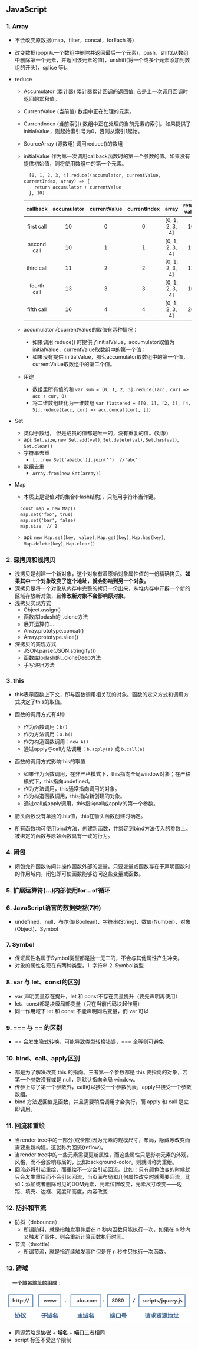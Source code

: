 ## JavaScript

### 1. Array
* 不会改变原数据(map，filter，concat，forEach 等)
* 改变数据(pop(从一个数组中删除并返回最后一个元素)，push，shift(从数组中删除第一个元素，并返回该元素的值)，unshift(将一个或多个元素添加到数组的开头)，splice 等)。

* reduce
    * Accumulator (累计器) 累计器累计回调的返回值; 它是上一次调用回调时返回的累积值。
    * CurrentValue (当前值) 数组中正在处理的元素。
    * CurrentIndex (当前索引) 数组中正在处理的当前元素的索引。如果提供了initialValue，则起始索引号为0，否则从索引1起始。
    * SourceArray (源数组) 调用reduce()的数组
    * initialValue 作为第一次调用callback函数时的第一个参数的值。如果没有提供初始值，则将使用数组中的第一个元素。

      ```
        [0, 1, 2, 3, 4].reduce((accumulator, currentValue, currentIndex, array) => {
          return accumulator + currentValue
        }, 10)
      ```
    
      | callback | accumulator | currentValue | currentIndex | array | return value |
      | :--:|:--:|:--:|:--:|:--:|:--:|
      | first call | 10 | 0 | 0 | [0, 1, 2, 3, 4] | 10 |
      | second call | 10 | 1 | 1 | [0, 1, 2, 3, 4] | 11 |
      | third call | 11 | 2 | 2 | [0, 1, 2, 3, 4] | 13 |
      | fourth call | 13 | 3 | 3 | [0, 1, 2, 3, 4] | 16 |
      | fifth call | 16 | 4 | 4 | [0, 1, 2, 3, 4] | 20 |
  
    * accumulator 和currentValue的取值有两种情况：
      * 如果调用 reduce() 时提供了initialValue，accumulator取值为initialValue，currentValue取数组中的第一个值； 
      * 如果没有提供 initialValue，那么accumulator取数组中的第一个值，currentValue取数组中的第二个值。
    * 用途
      * 数组里所有值的和
      `var sum = [0, 1, 2, 3].reduce((acc, cur) => acc + cur, 0)`
      * 将二维数组转化为一维数组
      `var flattened = [[0, 1], [2, 3], [4, 5]].reduce((acc, cur) => acc.concat(cur), [])`
  
* Set
  * 类似于数组， 但是成员的值都是唯一的，没有重复的值。(对象)
  * api: `Set.size`, `new Set.add(val)`, `Set.delete(val)`, `Set.has(val)`, `Set.clear()`
  * 字符串去重
    * `[...new Set('ababbc')].join('')  //'abc'`
  * 数组去重
    * `Array.from(new Set(array))`
    
* Map
  * 本质上是键值对的集合(Hash结构)，只能用字符串当作键。
  ```
    const map = new Map()
    map.set('foo', true)
    map.set('bar', false)
    map.size  // 2
  ```
  * api: `new Map.set(key, value)`, `Map.get(key)`, `Map.has(key)`, `Map.delete(key)`, `Map.clear()`

### 2. 深拷贝和浅拷贝
* 浅拷贝是创建一个新对象，这个对象有着原始对象属性值的一份精确拷贝。**如果其中一个对象改变了这个地址，就会影响到另一个对象。**
* 深拷贝是将一个对象从内存中完整的拷贝一份出来，从堆内存中开辟一个新的区域存放新对象，且**修改新对象不会影响原对象**。
* 浅拷贝实现方式
  * Object.assign()
  * 函数库lodash的_.clone方法
  * 展开运算符...
  * Array.prototype.concat()
  * Array.prototype.slice()
* 深拷贝的实现方式
  * JSON.parse(JSON.stringify())
  * 函数库lodash的_.cloneDeep方法
  * 手写递归方法

### 3. this
* this表示函数上下文，即与函数调用相关联的对象。函数的定义方式和调用方式决定了this的取值。
* 函数的调用方式有4种
  * 作为函数调用：`b()`
  * 作为方法调用：`a.b()`
  * 作为构造函数调用：`new A()`
  * 通过apply与call方法调用：`b.apply(a)` 或 `b.call(a)`

* 函数的调用方式影响this的取值
  * 如果作为函数调用，在非严格模式下，this指向全局window对象；在严格模式下，this指向undefined。
  * 作为方法调用，this通常指向调用的对象。
  * 作为构造函数调用，this指向新创建的对象。
  * 通过call或apply调用，this指向call或apply的第一个参数。
  
* 箭头函数没有单独的this值，this在箭头函数创建时确定。
* 所有函数均可使用bind方法，创建新函数，并绑定到bind方法传入的参数上。被绑定的函数与原始函数具有一致的行为。

### 4. 闭包
* 闭包允许函数访问并操作函数外部的变量。只要变量或函数存在于声明函数时的作用域内，闭包即可使函数能够访问这些变量或函数。

### 5. 扩展运算符(...)内部使用for...of循环

### 6. JavaScript语言的数据类型(7种)
* undefined、null、布尔值(Boolean)、字符串(String)、数值(Number)、对象(Object)、Symbol

### 7. Symbol
* 保证属性名属于Symbol类型都是独一无二的，不会与其他属性产生冲突。
* 对象的属性名现在有两种类型，1. 字符串   2. Symbol类型

### 8. var 与 let、const的区别
* var 声明变量存在提升，let 和 const不存在变量提升（要先声明再使用）
* let、const都是块级局部变量（只在当前代码块起作用）
* 同一作用域下 let 和 const 不能声明同名变量，而 var 可以

### 9. === 与 == 的区别
* == 会发生隐式转换，可能导致类型转换错误，=== 全等则可避免

### 10. bind、call、apply区别
* 都是为了解决改变 this 的指向。三者第一个参数都是 this 要指向的对象，若第一个参数没有或是 null，则默认指向全局 window。
* 传参上除了第一个参数外，call可以接受一个参数列表，apply只接受一个参数数组。
* bind 方法返回值是函数，并且需要稍后调用才会执行，而 apply 和 call 是立即调用。

### 11. 回流和重绘
* 当render tree中的一部分(或全部)因为元素的规模尺寸，布局，隐藏等改变而需要重新构建。这就称为回流(reflow)。
* 当render tree中的一些元素需要更新属性，而这些属性只是影响元素的外观，风格，而不会影响布局的，比如background-color。则就叫称为重绘。
* 回流必将引起重绘，而重绘不一定会引起回流。比如：只有颜色改变的时候就只会发生重绘而不会引起回流，当页面布局和几何属性改变时就需要回流，比如：添加或者删除可见的DOM元素，元素位置改变，元素尺寸改变——边距、填充、边框、宽度和高度，内容改变

### 12. 防抖和节流
* 防抖（debounce）
  * 所谓防抖，就是指触发事件后在 n 秒内函数只能执行一次，如果在 n 秒内又触发了事件，则会重新计算函数执行时间。
* 节流（throttle）
  * 所谓节流，就是指连续触发事件但是在 n 秒中只执行一次函数。
  
### 13. 跨域
![avatar](https://raw.githubusercontent.com/kai987/talent-acquisition/main/img/cors.png)

* 同源策略是**协议** + **域名** + **端口**三者相同
* script 标签不受这个限制
